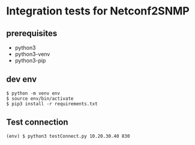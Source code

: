 # Integration tests for Netconf2SNMP


## prerequisites

  * python3
  * python3-venv
  * python3-pip


## dev env

```
$ python -m venv env
$ source env/bin/activate
$ pip3 install -r requirements.txt
```

## Test connection

```
(env) $ python3 testConnect.py 10.20.30.40 830 
```



